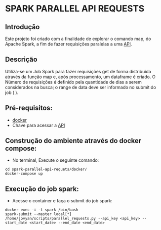 # SPARK PARALLEL API REQUESTS

## Introdução
Este projeto foi criado com a finalidade de explorar o comando map, do Apache Spark, a fim de fazer requisições paralelas a uma [API](https://api.nasa.gov/).

##  Descrição
Utiliza-se um Job Spark para fazer requisições get de forma distribuída através da função map e, após processamento, um dataframe é criado. O Número de requisições é definido pela quantidade de dias a serem considerados na busca; o range de data deve ser informado no submit do job (<Start Date> <End Date>). 

## Pré-requisitos:
* [docker](https://www.docker.com/products/docker-desktop)
* Chave para acessar a [API](https://api.nasa.gov/)

## Construção do ambiente através do docker compose:
   - No terminal, Execute o seguinte comando:
```
cd spark-parallel-api-requets/docker/
docker-compose up
```   

## Execução do job spark:
   - Acesse o container e faça o submit do job spark:
```
docker exec -i -t spark /bin/bash
spark-submit --master local[*] /home/jovyan/scripts/parallel_requests.py --api_key <api_key> --start_date <start_date> --end_date <end_date>
```